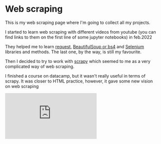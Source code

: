 # Web scraping

This is my web scraping page where I'm going to collect all my projects.

I started to learn web scraping with different videos from youtube (you can find links to them on the first line of some jupyter notebooks) in feb.2022

They helped me to learn [request](https://docs.python-requests.org/en/latest/), [BeautifulSoup or bs4](https://www.crummy.com/software/BeautifulSoup/bs4/doc/) and [Selenium](https://www.selenium.dev/) libraries and methods. The last one, by the way, is still my favourite.

Then I decided to try to work with [scrapy](https://scrapy.org/) which seemed to me as a very complicated way of web scraping.

I finished a course on datacamp, but it wasn't really useful in terms of scrapy. It was closer to HTML practice, however, it gave some new vision on web scraping

![GitHub rython Web scraping course](https://github.com/MikhailovDaniil/parsingPY/blob/main/certificate.pdf)
